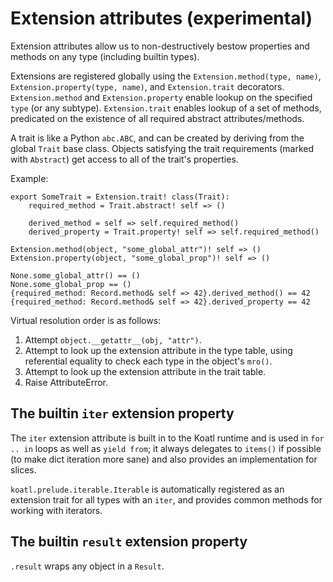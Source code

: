 # Extension attributes (experimental)

Extension attributes allow us to non-destructively bestow properties and methods on any type (including builtin types).

Extensions are registered globally using the `Extension.method(type, name)`, `Extension.property(type, name)`, and `Extension.trait` decorators.
`Extension.method` and `Extension.property` enable lookup on the specified `type` (or any subtype).
`Extension.trait` enables lookup of a set of methods, predicated on the existence of all required abstract attributes/methods.

A trait is like a Python `abc.ABC`, and can be created by deriving from the global `Trait` base class.
Objects satisfying the trait requirements (marked with `Abstract`) get access to all of the trait's properties.

Example:

```koatl
export SomeTrait = Extension.trait! class(Trait):
    required_method = Trait.abstract! self => ()

    derived_method = self => self.required_method()
    derived_property = Trait.property! self => self.required_method()

Extension.method(object, "some_global_attr")! self => ()
Extension.property(object, "some_global_prop")! self => ()

None.some_global_attr() == ()
None.some_global_prop == ()
{required_method: Record.method& self => 42}.derived_method() == 42
{required_method: Record.method& self => 42}.derived_property == 42
```

Virtual resolution order is as follows:

1. Attempt `object.__getattr__(obj, "attr")`.
2. Attempt to look up the extension attribute in the type table, using referential equality to check each type in the object's `mro()`.
3. Attempt to look up the extension attribute in the trait table.
4. Raise AttributeError.

## The builtin `iter` extension property

The `iter` extension attribute is built in to the Koatl runtime and is used in `for .. in` loops as well as `yield from`;
it always delegates to `items()` if possible (to make dict iteration more sane) and also provides an implementation for slices.

`koatl.prelude.iterable.Iterable` is automatically registered as an extension trait for all types with an `iter`, and provides common methods for working with iterators.

## The builtin `result` extension property

`.result` wraps any object in a `Result`.
